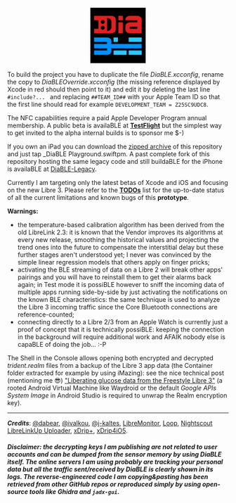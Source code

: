 <p align="center"><img src="./DiaBLE/Assets.xcassets/AppIcon.appiconset/Icon.png" width="25%" /></p>


To build the project you have to duplicate the file _DiaBLE.xcconfig_, rename the copy to _DiaBLEOverride.xcconfig_ (the missing reference displayed by Xcode in red should then point to it) and edit it by deleting the last line `#include?... ` and replacing `##TEAM_ID##` with your Apple Team ID so that the first line should read for example `DEVELOPMENT_TEAM = Z25SC9UDC8`.

The NFC capabilities require a paid Apple Developer Program annual membership. A public beta is availaBLE at **[TestFlight](https://testflight.apple.com/join/H48doU3l)** but the simplest way to get invited to the alpha internal builds is to sponsor me $-)

If you own an iPad you can download the [zipped archive](https://github.com/gui-dos/DiaBLE/archive/refs/heads/main.zip) of this repository and just tap _DiaBLE Playground.swiftpm. A past complete fork of this repository hosting the same legacy code and still buildaBLE for the iPhone is availaBLE at [DiaBLE-Legacy](https://github.com/gui-dos/DiaBLE-Legacy).

Currently I am targeting only the latest betas of Xcode and iOS and focusing on the new Libre 3. Please refer to the [**TODOs**](https://github.com/gui-dos/DiaBLE/blob/main/TODO.md) list for the up-to-date status of all the current limitations and known bugs of this **prototype**.

**Warnings:**
  * the temperature-based calibration algorithm has been derived from the old LibreLink 2.3: it is known that the Vendor improves its algorithms at every new release, smoothing the historical values and projecting the trend ones into the future to compensate the interstitial delay but these further stages aren't understood yet; I never was convinced by the simple linear regression models that others apply on finger pricks;
  * activating the BLE streaming of data on a Libre 2 will break other apps' pairings and you will have to reinstall them to get their alarms back again; in Test mode it is possiBLE however to sniff the incoming data of multiple apps running side-by-side by just activating the notifications on the known BLE characteristics: the same technique is used to analyze the Libre 3 incoming traffic since the Core Bluetooth connections are reference-counted;
  * connecting directly to a Libre 2/3 from an Apple Watch is currently just a proof of concept that it is technically possiBLE: keeping the connection in the background will require additional work and AFAIK nobody else is capaBLE of doing the job... :-P
  
The Shell in the Console allows opening both encrypted and decrypted _trident.realm_ files from a backup of the Libre 3 app data (the Container folder extracted for example by using iMazing): see the nice technical post (mentioning me 😎) ["Liberating glucose data from the Freestyle Libre 3"](https://frdmtoplay.com/freeing-glucose-data-from-the-freestyle-libre-3/) (a rooted Android Virtual Machine like Waydroid or the default _Google APIs System Image_ in Android Studio is required to unwrap the Realm encryption key).

---
***Credits***: [@dabear](https://github.com/dabear), [@ivalkou](https://github.com/ivalkou), [@j-kaltes](https://github.com/j-kaltes), [LibreMonitor](https://github.com/UPetersen/LibreMonitor/tree/Swift4), [Loop](https://github.com/LoopKit/Loop), [Nightscout LibreLinkUp Uploader](https://github.com/timoschlueter/nightscout-librelink-up), [xDrip+](https://github.com/NightscoutFoundation/xDrip), [xDrip4iO5](https://github.com/JohanDegraeve/xdripswift).

###### ***Disclaimer: the decrypting keys I am publishing are not related to user accounts and can be dumped from the sensor memory by using DiaBLE itself. The online servers I am using probably are tracking your personal data but all the traffic sent/received by DiaBLE is clearly shown in its logs. The reverse-engineered code I am copying&pasting has been retrieved from other GitHub repos or reproduced simply by using open-source tools like Ghidra and `jadx-gui`.***
